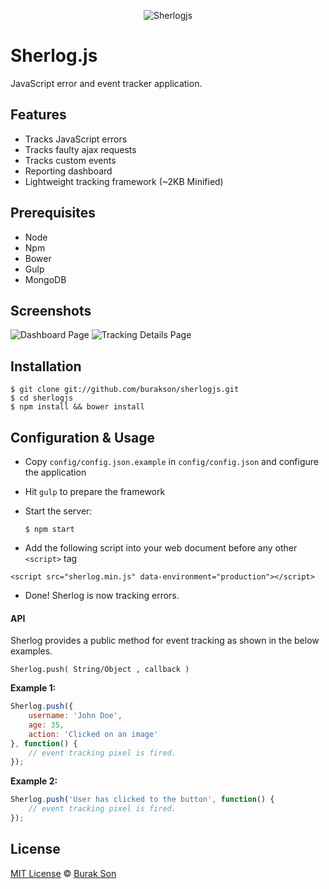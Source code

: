 <p style="text-align: center">
  <img src="https://github.com/burakson/sherlogjs/blob/images/sherlog-logo.png?raw=true" alt="Sherlogjs">
</p>

# Sherlog.js
JavaScript error and event tracker application.

## Features
  - Tracks JavaScript errors
  - Tracks faulty ajax requests
  - Tracks custom events
  - Reporting dashboard
  - Lightweight tracking framework (~2KB Minified)

## Prerequisites
  - Node
  - Npm
  - Bower
  - Gulp
  - MongoDB

## Screenshots
![Dashboard Page](https://github.com/burakson/sherlogjs/blob/images/screenshot1.png?raw=true "Dashboard Page")
![Tracking Details Page](https://github.com/burakson/sherlogjs/blob/images/screenshot2.png?raw=true "Details Page")


## Installation
```
$ git clone git://github.com/burakson/sherlogjs.git
$ cd sherlogjs
$ npm install && bower install
```

## Configuration & Usage
- Copy `config/config.json.example` in `config/config.json` and configure the application
- Hit `gulp` to prepare the framework
- Start the server:

  ```$ npm start```
- Add the following script into your web document before any other `<script>` tag
```
<script src="sherlog.min.js" data-environment="production"></script>
```
- Done! Sherlog is now tracking errors.

#### API
Sherlog provides a public method for event tracking as shown in the below examples.

```
Sherlog.push( String/Object , callback )
```

**Example 1:**

```javascript
Sherlog.push({
    username: 'John Doe',
    age: 35,
    action: 'Clicked on an image'
}, function() {
    // event tracking pixel is fired.
});
```

**Example 2:**
```javascript
Sherlog.push('User has clicked to the button', function() {
    // event tracking pixel is fired.
});
```

## License
[MIT License](http://en.wikipedia.org/wiki/MIT_License) © [Burak Son](http://twitter.com/burakson)
